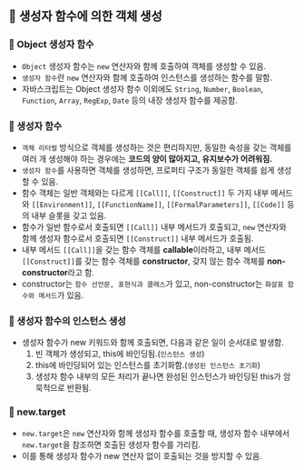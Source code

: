 ## 📌 생성자 함수에 의한 객체 생성

### 📌 Object 생성자 함수

- `Object` 생성자 함수는 `new` 연산자와 함께 호출하여 객체를 생성할 수 있음.
- `생성자 함수`란 `new` 연산자와 함께 호출하여 인스턴스를 생성하는 함수를 말함.
- 자바스크립트는 Object 생성자 함수 이외에도 `String`, `Number`, `Boolean`, `Function`, `Array`, `RegExp`, `Date` 등의 내장 생성자 함수를 제공함.

### 📌 생성자 함수

- `객체 리터럴` 방식으로 객체를 생성하는 것은 편리하지만, 동일한 속성을 갖는 객체를 여러 개 생성해야 하는 경우에는 **코드의 양이 많아지고, 유지보수가 어려워짐.**
- `생성자 함수`를 사용하면 객체를 생성하면, 프로퍼티 구조가 동일한 객체를 쉽게 생성할 수 있음.
- 함수 객체는 일반 객체와는 다르게 `[[Call]]`, `[[Construct]]` 두 가지 내부 메서드와 `[[Environment]]`, `[[FunctionName]]`, `[[FormalParameters]]`, `[[Code]]` 등의 내부 슬롯을 갖고 있음.
- 함수가 일반 함수로서 호출되면 `[[Call]]` 내부 메서드가 호출되고, `new` 연산자와 함께 생성자 함수로서 호출되면 `[[Construct]]` 내부 메서드가 호출됨.
- 내부 메서드 `[[Call]]`을 갖는 함수 객체를 **callable**이라하고, 내부 메서드 `[[Construct]]`를 갖는 함수 객체를 **constructor**, 갖지 않는 함수 객체를 **non-constructor**라고 함.
- constructor는 `함수 선언문, 표현식과 클래스`가 있고, non-constructor는 `화살표 함수와 메서드`가 있음. 

### 📌 생성자 함수의 인스턴스 생성

- 생성자 함수가 new 키워드와 함께 호출되면, 다음과 같은 일이 순서대로 발생함.
  1. 빈 객체가 생성되고, this에 바인딩됨.(`인스턴스 생성`)
  2. this에 바인딩되어 있는 인스턴스를 초기화함.(`생성된 인스턴스 초기화`)
  3. 생성자 함수 내부의 모든 처리가 끝나면 완성된 인스턴스가 바인딩된 this가 암묵적으로 반환됨.


### 📌 new.target

- `new.target`은 `new` 연산자와 함께 생성자 함수를 호출할 때, 생성자 함수 내부에서 `new.target`을 참조하면 호출된 생성자 함수를 가리킴.
- 이를 통해 생성자 함수가 new 연산자 없이 호출되는 것을 방지할 수 있음.
